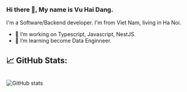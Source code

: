 ### Hi there 👋, My name is Vu Hai Dang.

I'm a Software/Backend developer. I'm from Viet Nam, living in Ha Noi.

- 🔭 I’m working on Typescript, Javascript, NestJS.
- 🌱 I’m learning become Data Enginneer.

## &#x1f4c8; GitHub Stats:

<div style="display:flex">

<!-- ![GitHub metrics](https://metrics.lecoq.io/im6h) -->

![GitHub stats](https://github-readme-stats.vercel.app/api?username=im6h&show_icons=true&theme=gruvbox)

<!-- ![Vu's github stats](https://github-readme-stats.vercel.app/api/top-langs?username=im6h&count_private=false&show_icons=true&theme=onedark) -->

</div>
